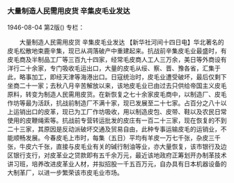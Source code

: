 ### 大量制造人民需用皮货  辛集皮毛业发达

1946-08-04
第2版()
专栏：

　　大量制造人民需用皮货
    辛集皮毛业发达
    【新华社河间十四日电】华北著名的皮毛松散地束鹿辛集，现已从凋落破产中重建起来。抗战前辛集皮毛业最盛时，有皮毛商及半制品工厂等三百九十四家，经常毛皮商人工人三万余，美日等外商设有洋行二十余家，专门吸收毛运出口，大量的皮毛从绥、察、晋、豫各省，汇集于此，略事加工，即经天津等海港出口。日寇统治时，皮毛业遭受破坏，最后仅剩下坐商二十一家；去秋八月辛苦解放以来，该地皮毛业已由过去只供给帝国主义皮毛原料，转变为制造人民需用皮货。在新恢复之七十余家皮毛商中，以制造厂、皮毛作坊等最为活跃，抗战前制造厂不满十家，现已发展至二十七家。占百分之八十以上运销出口的皮革，现已为工厂作坊吸收，用以制造皮包、皮带、鞋以及农民日常使用的皮鞭绳索等。抗战前专营转运批发的皮庄有一百二十三家，现在恢复的不到二十三家，其原因是反动派破坏交通及贸易自由，此种专事运输皮毛的运销业，不能顺畅发展。今春皮毛上市时，每集（五日）平均有羊皮一万七千张，杂皮三千张，牛皮六千张，直接与皮毛业有关的碱行制油等业，亦大量恢复，该市银行及边区银行支行，对皮革业之贷款即有五千余万元，最近该地政府正筹划开办制革技术讲习班，培养改进皮革业人材，并拟招股一千五百万元，自办具有日本机器设备的大制革厂，以进一步繁荣该市皮毛业市场。
